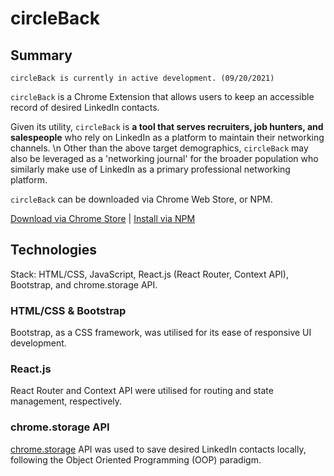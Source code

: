 # circleBack

## Summary

`circleBack is currently in active development. (09/20/2021)`

`circleBack` is a Chrome Extension that allows users to keep an accessible record of desired LinkedIn contacts.

Given its utility, `circleBack` is **a tool that serves recruiters, job hunters, and salespeople** who rely on LinkedIn as a platform to maintain their networking channels. \n
Other than the above target demographics, `circleBack` may also be leveraged as a 'networking journal' for the broader population who similarly make use of LinkedIn as a primary professional networking platform.

`circleBack` can be downloaded via Chrome Web Store, or NPM.

[Download via Chrome Store](https://chrome.google.com/webstore/category/extensions) | [Install via NPM](https://www.npmjs.com/search?q=circleback)

## Technologies
Stack: HTML/CSS, JavaScript, React.js (React Router, Context API), Bootstrap, and chrome.storage API.

### HTML/CSS & Bootstrap

Bootstrap, as a CSS framework, was utilised for its ease of responsive UI development.

### React.js

React Router and Context API were utilised for routing and state management, respectively.

### chrome.storage API

[chrome.storage](https://developer.chrome.com/docs/extensions/reference/storage/) API was used to save desired LinkedIn contacts locally, following the Object Oriented Programming (OOP) paradigm.

